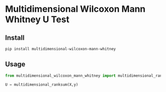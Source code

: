 # Multidimensional Wilcoxon Mann Whitney U Test

## Install
```bash
pip install multidimensional-wilcoxon-mann-whitney
```

## Usage
```python
from multidimensional_wilcoxon_mann_whitney import multidimensional_ranksum

U = multidimensional_ranksum(X,y)
```